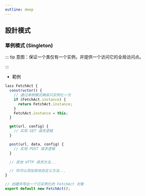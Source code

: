 ```yaml
---
outline: deep
---
```


## 設計模式

### 單例模式 (Singleton)

::: tip
意图：保证一个类仅有一个实例，并提供一个访问它的全局访问点。

:::

- 範例

```js
lass FetchAct {
  constructor() {
    // 通过单例模式确保只实例化一次
    if (FetchAct.instance) {
      return FetchAct.instance;
    }
    FetchAct.instance = this;
  }

  get(url, config) {
    // 实现 GET 请求逻辑
  }

  post(url, data, config) {
    // 实现 POST 请求逻辑
  }

  // 其他 HTTP 请求方法...

  // 你可以添加其他自定义方法...
}

// 创建并导出一个已实例化的 FetchAct 对象
export default new FetchAct();

```

